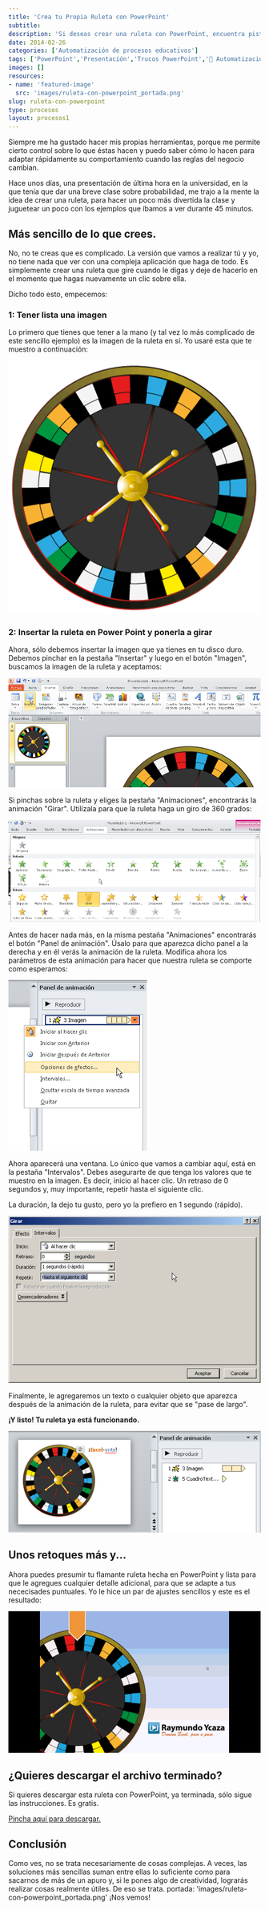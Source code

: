 ```yaml
---
title: 'Crea tu Propia Ruleta con PowerPoint'
subtitle: 
description: 'Si deseas crear una ruleta con PowerPoint, encuentra pistas y consejos útiles en este tutorial. Aprende cómo realizarlo de manera práctica.'
date: 2014-02-26
categories: ['Automatización de procesos educativos']
tags: ['PowerPoint','Presentación','Trucos PowerPoint','🤖 Automatización con Excel']
images: []
resources: 
- name: 'featured-image'
  src: 'images/ruleta-con-powerpoint_portada.png'
slug: ruleta-con-powerpoint
type: procesos
layout: procesos1
---
```


Siempre me ha gustado hacer mis propias herramientas, porque me permite cierto control sobre lo que éstas hacen y puedo saber cómo lo hacen para adaptar rápidamente su comportamiento cuando las reglas del negocio cambian.

Hace unos días, una presentación de última hora en la universidad, en la que tenía que dar una breve clase sobre probabilidad, me trajo a la mente la idea de crear una ruleta, para hacer un poco más divertida la clase y juguetear un poco con los ejemplos que íbamos a ver durante 45 minutos.

## Más sencillo de lo que crees.

No, no te creas que es complicado. La versión que vamos a realizar tú y yo, no tiene nada que ver con una compleja aplicación que haga de todo. Es simplemente crear una ruleta que gire cuando le digas y deje de hacerlo en el momento que hagas nuevamente un clic sobre ella.

Dicho todo esto, empecemos:

### 1: Tener lista una imagen

Lo primero que tienes que tener a la mano (y tal vez lo más complicado de este sencillo ejemplo) es la imagen de la ruleta en sí. Yo usaré esta que te muestro a continuación:

![Ruleta en PowerPoint](images/20140225-crea-tu-propia-ruleta-con-powerpoint000240.png)

### 2: Insertar la ruleta en Power Point y ponerla a girar

Ahora, sólo debemos insertar la imagen que ya tienes en tu disco duro. Debemos pinchar en la pestaña "Insertar" y luego en el botón "Imagen", buscamos la imagen de la ruleta y aceptamos:

![Insertando la ruleta en Power Point](images/20140225-crea-tu-propia-ruleta-con-powerpoint000241.png)

Si pinchas sobre la ruleta y eliges la pestaña "Animaciones", encontrarás la animación "Girar". Utilízala para que la ruleta haga un giro de 360 grados:

![Animando la ruleta en PowerPoint](images/20140225-crea-tu-propia-ruleta-con-powerpoint000242.png)

Antes de hacer nada más, en la misma pestaña "Animaciones" encontrarás el botón "Panel de animación". Úsalo para que aparezca dicho panel a la derecha y en él verás la animación de la ruleta. Modifica ahora los parámetros de esta animación para hacer que nuestra ruleta se comporte como esperamos:

![Editando la animación de la ruleta](images/20140225-crea-tu-propia-ruleta-con-powerpoint000243.png)

Ahora aparecerá una ventana. Lo único que vamos a cambiar aquí, está en la pestaña "Intervalos". Debes asegurarte de que tenga los valores que te muestro en la imagen. Es decir, inicio al hacer clic. Un retraso de 0 segundos y, muy importante, repetir hasta el siguiente clic.

La duración, la dejo tu gusto, pero yo la prefiero en 1 segundo (rápido).

![Dejando a punto la ruleta](images/20140225-crea-tu-propia-ruleta-con-powerpoint000244.png)

Finalmente, le agregaremos un texto o cualquier objeto que aparezca después de la animación de la ruleta, para evitar que se "pase de largo".

**¡Y listo! Tu ruleta ya está funcionando.**

![El trabajo terminado](images/20140225-crea-tu-propia-ruleta-con-powerpoint000245.png)

## Unos retoques más y...

Ahora puedes presumir tu flamante ruleta hecha en PowerPoint y lista para que le agregues cualquier detalle adicional, para que se adapte a tus nececisades puntuales. Yo le hice un par de ajustes sencillos y este es el resultado:

![La ruleta en acción](images/20140225-crea-tu-propia-ruleta-en-powerpoint_animacion.gif)

## ¿Quieres descargar el archivo terminado?

Si quieres descargar esta ruleta con PowerPoint, ya terminada, sólo sigue las instrucciones. Es gratis.

[Pincha aquí para descargar.](http://raymundoycaza.com/wp-content/uploads//20140225-crea-tu-propia-ruleta-en-powerpoint_descarga.pptx "Descarga la ruleta en PowerPoint")

## Conclusión

Como ves, no se trata necesariamente de cosas complejas. A veces, las soluciones más sencillas suman entre ellas lo suficiente como para sacarnos de más de un apuro y, si le pones algo de creatividad, lograrás realizar cosas realmente útiles. De eso se trata.
portada: 'images/ruleta-con-powerpoint_portada.png'
¡Nos vemos!
